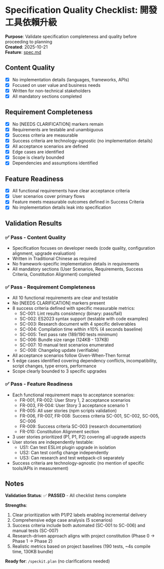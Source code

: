 # Specification Quality Checklist: 開發工具依賴升級

**Purpose**: Validate specification completeness and quality before proceeding to planning  
**Created**: 2025-10-21  
**Feature**: [spec.md](../spec.md)

## Content Quality

-   [x] No implementation details (languages, frameworks, APIs)
-   [x] Focused on user value and business needs
-   [x] Written for non-technical stakeholders
-   [x] All mandatory sections completed

## Requirement Completeness

-   [x] No [NEEDS CLARIFICATION] markers remain
-   [x] Requirements are testable and unambiguous
-   [x] Success criteria are measurable
-   [x] Success criteria are technology-agnostic (no implementation details)
-   [x] All acceptance scenarios are defined
-   [x] Edge cases are identified
-   [x] Scope is clearly bounded
-   [x] Dependencies and assumptions identified

## Feature Readiness

-   [x] All functional requirements have clear acceptance criteria
-   [x] User scenarios cover primary flows
-   [x] Feature meets measurable outcomes defined in Success Criteria
-   [x] No implementation details leak into specification

## Validation Results

### ✅ Pass - Content Quality

-   Specification focuses on developer needs (code quality, configuration alignment, upgrade evaluation)
-   Written in Traditional Chinese as required
-   No framework-specific implementation details in requirements
-   All mandatory sections (User Scenarios, Requirements, Success Criteria, Constitution Alignment) completed

### ✅ Pass - Requirement Completeness

-   All 10 functional requirements are clear and testable
-   No [NEEDS CLARIFICATION] markers present
-   8 success criteria defined with specific measurable metrics:
    -   SC-001: Lint results consistency (binary: pass/fail)
    -   SC-002: ES2023 syntax support (testable with code examples)
    -   SC-003: Research document with 4 specific deliverables
    -   SC-004: Compilation time within ±10% (4 seconds baseline)
    -   SC-005: Test pass rate (189/190 tests minimum)
    -   SC-006: Bundle size range (124KB - 137KB)
    -   SC-007: 10 manual test scenarios enumerated
    -   SC-008: Changelog update (verifiable)
-   All acceptance scenarios follow Given-When-Then format
-   5 edge cases identified covering dependency conflicts, incompatibility, script changes, type errors, performance
-   Scope clearly bounded to 3 specific upgrades

### ✅ Pass - Feature Readiness

-   Each functional requirement maps to acceptance scenarios:
    -   FR-001, FR-002: User Story 1, 2 acceptance scenarios
    -   FR-003, FR-004: User Story 3 acceptance scenario 1
    -   FR-005: All user stories (npm scripts validation)
    -   FR-006, FR-007, FR-008: Success criteria SC-001, SC-002, SC-005, SC-006
    -   FR-009: Success criteria SC-003 (research documentation)
    -   FR-010: Constitution Alignment section
-   3 user stories prioritized (P1, P1, P2) covering all upgrade aspects
-   User stories are independently testable:
    -   US1: Can test ESLint plugin upgrade in isolation
    -   US2: Can test config change independently
    -   US3: Can research and test webpack-cli separately
-   Success criteria are technology-agnostic (no mention of specific tools/APIs in measurement)

## Notes

**Validation Status**: ✅ **PASSED** - All checklist items complete

**Strengths**:

1. Clear prioritization with P1/P2 labels enabling incremental delivery
2. Comprehensive edge case analysis (5 scenarios)
3. Success criteria include both automated (SC-001 to SC-006) and manual tests (SC-007)
4. Research-driven approach aligns with project constitution (Phase 0 → Phase 1 → Phase 2)
5. Realistic metrics based on project baselines (190 tests, ~4s compile time, 130KB bundle)

**Ready for**: `/speckit.plan` (no clarifications needed)
